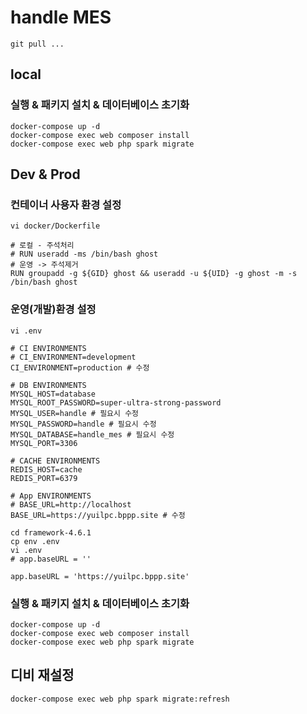# handle MES

```
git pull ...
```


## local
### 실행 & 패키지 설치 & 데이터베이스 초기화
```
docker-compose up -d
docker-compose exec web composer install
docker-compose exec web php spark migrate
```

## Dev & Prod
### 컨테이너 사용자 환경 설정
```
vi docker/Dockerfile

# 로컬 - 주석처리
# RUN useradd -ms /bin/bash ghost
# 운영 -> 주석제거
RUN groupadd -g ${GID} ghost && useradd -u ${UID} -g ghost -m -s /bin/bash ghost
```

### 운영(개발)환경 설정
```
vi .env

# CI ENVIRONMENTS
# CI_ENVIRONMENT=development
CI_ENVIRONMENT=production # 수정

# DB ENVIRONMENTS
MYSQL_HOST=database
MYSQL_ROOT_PASSWORD=super-ultra-strong-password
MYSQL_USER=handle # 필요시 수정
MYSQL_PASSWORD=handle # 필요시 수정
MYSQL_DATABASE=handle_mes # 필요시 수정
MYSQL_PORT=3306

# CACHE ENVIRONMENTS
REDIS_HOST=cache
REDIS_PORT=6379

# App ENVIRONMENTS
# BASE_URL=http://localhost
BASE_URL=https://yuilpc.bppp.site # 수정

cd framework-4.6.1
cp env .env
vi .env
# app.baseURL = ''

app.baseURL = 'https://yuilpc.bppp.site'
```

### 실행 & 패키지 설치 & 데이터베이스 초기화
```
docker-compose up -d
docker-compose exec web composer install
docker-compose exec web php spark migrate
```

## 디비 재설정
```
docker-compose exec web php spark migrate:refresh
```